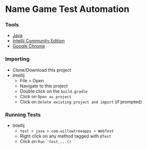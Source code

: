 # Name Game Test Automation

### Tools
- [Java](http://www.oracle.com/technetwork/java/javase/downloads/index.html)
- [Intellij Community Edition](https://www.jetbrains.com/idea/download/#section=mac)
- [Google Chrome](https://www.google.com/chrome/browser/desktop/index.html)

### Importing
- Clone/Download this project
- Intellij
  - File > Open
  - Navigate to this project
  - Double click on the `build.gradle`
  - Click on `Open as project`
  - Click on `Delete existing project and import` (if prompted)
  
### Running Tests
- Intellij
  - `test > java > com.willowtreeapps > WebTest`
  - Right click on any method tagged with `@Test`
  - Click on `Run 'test_...()`